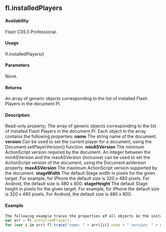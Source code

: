 ## fl.installedPlayers

#### Availability

Flash CS5.5 Professional.

#### Usage

fl.installedPlayers()

#### Parameters

None.

#### Returns

An array of generic objects corresponding to the list of installed Flash Players in the document PI.

#### Description

Read-only property; The array of generic objects corresponding to the list of installed Flash Players in the document PI. Each object in the array contains the following properties:
**name** The string name of the document.
**version** Can be used to set the current player for a document, using the Document.setPlayerVersion() function.
**minASVersion** The minimum ActionScript version required by the document. An integer between the minASVersion and the maxASVersion (inclusive) can be used to set the ActionScript version of the document, using the Document.asVersion property.
**maxASVersion** The maximum ActionScript version supported by the document.
**stageWidth** The default Stage width in pixels for the given target. For example, for iPhone the default size is 320 x 480 pixels. For Android, the default size is 480 x 800.
**stageHeight** The default Stage height in pixels for the given target. For example, for iPhone the default size is 320 x 480 pixels. For Android, the default size is 480 x 800.

#### Example

```javascript
The following example traces the properties of all objects in the installedPlayers array to the output window:
var arr = fl.installedPlayers;
for (var i in arr) fl.trace("name: " + arr\[i\].name + " version: " + arr\[i\].version + " minASVersion: " + arr\[i\].minASVersion + " maxASVersion: " + arr\[i\].maxASVersion + " stageWidth: " + arr\[i\].stageWidth + " stageHeight: " + arr\[i\].stageHeight + " ");

```